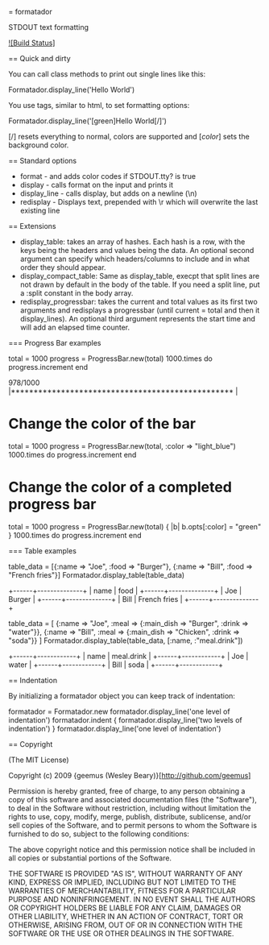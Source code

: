 = formatador

STDOUT text formatting

[![Build Status]](https://travis-ci.org/geemus/formatador.svg)

== Quick and dirty

You can call class methods to print out single lines like this:

  Formatador.display_line('Hello World')

You use tags, similar to html, to set formatting options:

  Formatador.display_line('[green]Hello World[/]')

  [/] resets everything to normal, colors are supported and [_color_] sets the background color.

== Standard options

* format - and adds color codes if STDOUT.tty? is true
* display - calls format on the input and prints it
* display_line - calls display, but adds on a newline (\n)
* redisplay - Displays text, prepended with \r which will overwrite the last existing line

== Extensions

* display_table: takes an array of hashes. Each hash is a row, with the keys being the headers and values being the data. An optional second argument can specify which headers/columns to include and in what order they should appear.
* display_compact_table: Same as display_table, execpt that split lines are not drawn by default in the body of the table. If you need a split line, put a :split constant in the body array.
* redisplay_progressbar: takes the current and total values as its first two arguments and redisplays a progressbar (until current = total and then it display_lines). An optional third argument represents the start time and will add an elapsed time counter.

=== Progress Bar examples

  total    = 1000
  progress = ProgressBar.new(total)
  1000.times do
    progress.increment
  end

   978/1000  |************************************************* |

  # Change the color of the bar

  total    = 1000
  progress = ProgressBar.new(total, :color => "light_blue")
  1000.times do
    progress.increment
  end

  # Change the color of a completed progress bar

  total    = 1000
  progress = ProgressBar.new(total) { |b| b.opts[:color] = "green" }
  1000.times do
    progress.increment
  end

=== Table examples

  table_data = [{:name => "Joe", :food => "Burger"}, {:name => "Bill", :food => "French fries"}]
  Formatador.display_table(table_data)

  +------+--------------+
  | name | food         |
  +------+--------------+
  | Joe  | Burger       |
  +------+--------------+
  | Bill | French fries |
  +------+--------------+

  table_data = [
    {:name => "Joe", :meal => {:main_dish => "Burger", :drink => "water"}}, 
    {:name => "Bill", :meal => {:main_dish => "Chicken", :drink => "soda"}}
  ]
  Formatador.display_table(table_data, [:name, :"meal.drink"])

  +------+------------+
  | name | meal.drink |
  +------+------------+
  | Joe  | water      |
  +------+------------+
  | Bill | soda       |
  +------+------------+

== Indentation

By initializing a formatador object you can keep track of indentation:

  formatador = Formatador.new
  formatador.display_line('one level of indentation')
  formatador.indent {
    formatador.display_line('two levels of indentation')
  }
  formatador.display_line('one level of indentation')

== Copyright

(The MIT License)

Copyright (c) 2009 {geemus (Wesley Beary)}[http://github.com/geemus]

Permission is hereby granted, free of charge, to any person obtaining
a copy of this software and associated documentation files (the
"Software"), to deal in the Software without restriction, including
without limitation the rights to use, copy, modify, merge, publish,
distribute, sublicense, and/or sell copies of the Software, and to
permit persons to whom the Software is furnished to do so, subject to
the following conditions:

The above copyright notice and this permission notice shall be
included in all copies or substantial portions of the Software.

THE SOFTWARE IS PROVIDED "AS IS", WITHOUT WARRANTY OF ANY KIND,
EXPRESS OR IMPLIED, INCLUDING BUT NOT LIMITED TO THE WARRANTIES OF
MERCHANTABILITY, FITNESS FOR A PARTICULAR PURPOSE AND
NONINFRINGEMENT. IN NO EVENT SHALL THE AUTHORS OR COPYRIGHT HOLDERS BE
LIABLE FOR ANY CLAIM, DAMAGES OR OTHER LIABILITY, WHETHER IN AN ACTION
OF CONTRACT, TORT OR OTHERWISE, ARISING FROM, OUT OF OR IN CONNECTION
WITH THE SOFTWARE OR THE USE OR OTHER DEALINGS IN THE SOFTWARE.
